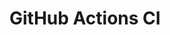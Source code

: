 # GitHub Actions CI



























































































































































































































































































































































































































































































































































































































































































































































































































































































































































































































































































































































































































































































































































































































































































































































































































































































































































































































































































































































































































































































































